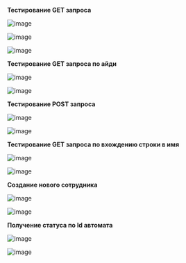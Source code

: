 **Тестирование GET запроса**

![image](https://github.com/Justalegend1/SoftwareArchitecture/assets/74319066/fe23b2f5-5275-46d1-8de1-6d08be3846a1)

![image](https://github.com/Justalegend1/SoftwareArchitecture/assets/74319066/30733821-1460-4f83-a983-4c3acbaee4e6)

![image](https://github.com/Justalegend1/SoftwareArchitecture/assets/74319066/6f73b5ba-2609-46ea-9867-4c857242e717)

**Тестирование GET запроса по айди**

![image](https://github.com/Justalegend1/SoftwareArchitecture/assets/74319066/cc381e88-c4b0-4473-9d3e-926838026ecb)

![image](https://github.com/Justalegend1/SoftwareArchitecture/assets/74319066/32f867b0-987c-466a-8c7c-9259412fa344)

**Тестирование POST запроса**

![image](https://github.com/Justalegend1/SoftwareArchitecture/assets/74319066/39863252-adab-4a4f-a3b9-6395ff50d63f)

![image](https://github.com/Justalegend1/SoftwareArchitecture/assets/74319066/c928c1f9-a86a-4c07-8935-f3a3f991366a)

**Тестирование GET запроса по вхождению строки в имя**

![image](https://github.com/Justalegend1/SoftwareArchitecture/assets/74319066/3b92158a-aa6c-4cf8-8597-05cdbebfc5af)

![image](https://github.com/Justalegend1/SoftwareArchitecture/assets/74319066/3efd56ed-39a9-4525-9057-f99aaea08b1f)

**Создание нового сотрудника**

![image](https://github.com/Justalegend1/SoftwareArchitecture/assets/74319066/569b79f7-36ed-418d-8bd0-eb97c8192a30)

![image](https://github.com/Justalegend1/SoftwareArchitecture/assets/74319066/3c0c2161-0d63-4daa-81d9-fe7f8b80df28)

**Получение статуса по Id автомата**

![image](https://github.com/Justalegend1/SoftwareArchitecture/assets/74319066/d2c90f95-91c9-4fb4-84c8-ab8029237f53)

![image](https://github.com/Justalegend1/SoftwareArchitecture/assets/74319066/0adefba7-4789-4823-95b2-353d12aea2d8)
